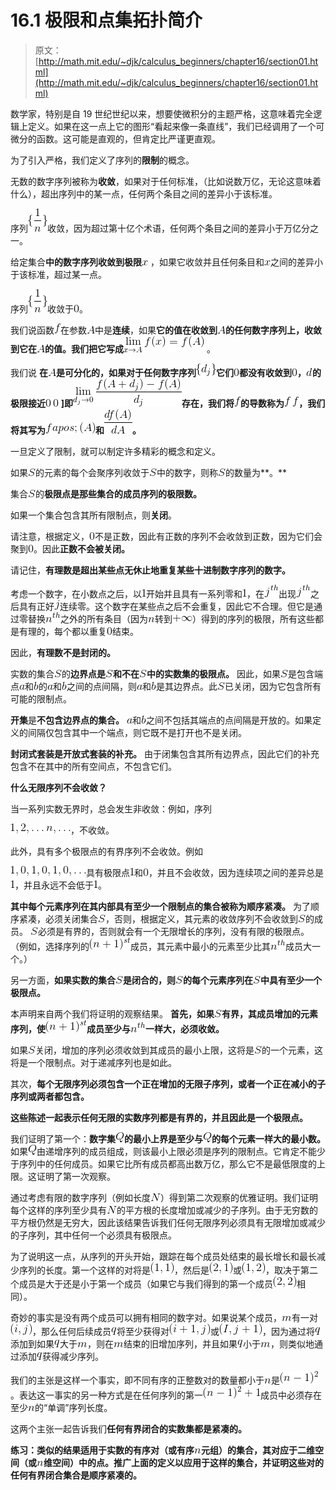 # 16.1 极限和点集拓扑简介

> 原文： [http://math.mit.edu/~djk/calculus_beginners/chapter16/section01.html](http://math.mit.edu/~djk/calculus_beginners/chapter16/section01.html)

数学家，特别是自 19 世纪世纪以来，想要使微积分的主题严格，这意味着完全逻辑上定义。如果在这一点上它的图形“看起来像一条直线”，我们已经调用了一个可微分的函数。这可能是直观的，但肯定比严谨更直观。

为了引入严格，我们定义了序列的**限制**的概念。

无数的数字序列被称为**收敛**，如果对于任何标准，（比如说数万亿，无论这意味着什么），超出序列中的某一点，任何两个条目之间的差异小于该标准。

序列![](img/tex-ff8ba3a12fb7cabc170b22e00b65a78f.gif)收敛，因为超过第十亿个术语，任何两个条目之间的差异小于万亿分之一。

给定集合**中的数字序列收敛到极限![](img/tex-9dd4e461268c8034f5c8564e155c67a6.gif)** ，如果它收敛并且任何条目和![](img/tex-9dd4e461268c8034f5c8564e155c67a6.gif)之间的差异小于该标准，超过某一点。

序列![](img/tex-ff8ba3a12fb7cabc170b22e00b65a78f.gif)收敛于![](img/tex-cfcd208495d565ef66e7dff9f98764da.gif)。

我们说函数![](img/tex-8fa14cdd754f91cc6554c9e71929cce7.gif)在参数![](img/tex-7fc56270e7a70fa81a5935b72eacbe29.gif)中是**连续**，如果**它的值在收敛到![](img/tex-7fc56270e7a70fa81a5935b72eacbe29.gif)的任何数字序列上，收敛到它在![](img/tex-7fc56270e7a70fa81a5935b72eacbe29.gif)的值。我们把它写成![](img/tex-db7c7513ae39d34d28fa451d4ef86693.gif)** 。

我们说 ****在![](img/tex-7fc56270e7a70fa81a5935b72eacbe29.gif)是可分化的，如果对于任何数字序列![](img/tex-744999349916b46541652d4c1489b93d.gif)它们![](img/tex-cfcd208495d565ef66e7dff9f98764da.gif)都没有收敛到![](img/tex-cfcd208495d565ef66e7dff9f98764da.gif)，![](img/tex-8277e0910d750195b448797616e091ad.gif)的极限接近![](img/tex-cfcd208495d565ef66e7dff9f98764da.gif) ![](img/tex-cfcd208495d565ef66e7dff9f98764da.gif) ]即![](img/tex-eb71b5ca5649ef976ef2944800554dfd.gif)存在，我们将![](img/tex-8fa14cdd754f91cc6554c9e71929cce7.gif)的导数称为![](img/tex-8fa14cdd754f91cc6554c9e71929cce7.gif) ![](img/tex-8fa14cdd754f91cc6554c9e71929cce7.gif)，我们将其写为![](img/tex-fb53fd59a0289534864226effa029e39.gif)和![](img/tex-4b161e67afe142e8b951e94a7d0be2dd.gif)。****

一旦定义了限制，就可以制定许多精彩的概念和定义。

如果![](img/tex-5dbc98dcc983a70728bd082d1a47546e.gif)的元素的每个会聚序列收敛于![](img/tex-5dbc98dcc983a70728bd082d1a47546e.gif)中的数字，则称![](img/tex-5dbc98dcc983a70728bd082d1a47546e.gif)的数量为**。**

集合![](img/tex-5dbc98dcc983a70728bd082d1a47546e.gif)的**极限点是那些集合的成员序列的极限数。**

如果一个集合包含其所有限制点，则**关闭**。

请注意，根据定义，![](img/tex-cfcd208495d565ef66e7dff9f98764da.gif)不是正数，因此有正数的序列不会收敛到正数，因为它们会聚到![](img/tex-cfcd208495d565ef66e7dff9f98764da.gif)。因此**正数不会被关闭。**

请记住，**有理数是超出某些点无休止地重复某些十进制数字序列的数字。**

考虑一个数字，在小数点之后，以![](img/tex-c4ca4238a0b923820dcc509a6f75849b.gif)开始并且具有一系列零和![](img/tex-c4ca4238a0b923820dcc509a6f75849b.gif)，在![](img/tex-d6c87401ed2f8589600d6db807438139.gif)出现![](img/tex-d6c87401ed2f8589600d6db807438139.gif)之后具有正好![](img/tex-363b122c528f54df4a0446b6bab05515.gif)连续零。这个数字在某些点之后不会重复，因此它不合理。但它是通过零替换![](img/tex-dee7141541b0575f29b52d84bb7580f6.gif)之外的所有条目（因为![](img/tex-7b8b965ad4bca0e41ab51de7b31363a1.gif)转到![](img/tex-9ab0347369b93587a1fc8dbd6c6a8862.gif)）得到的序列的极限，所有这些都是有理的，每个都以重复![](img/tex-cfcd208495d565ef66e7dff9f98764da.gif)结束。

因此，**有理数不是封闭的。**

实数的集合![](img/tex-5dbc98dcc983a70728bd082d1a47546e.gif)的**边界点是![](img/tex-5dbc98dcc983a70728bd082d1a47546e.gif)和不在![](img/tex-5dbc98dcc983a70728bd082d1a47546e.gif)中的实数集的极限点。** 因此，如果![](img/tex-5dbc98dcc983a70728bd082d1a47546e.gif)是包含端点![](img/tex-0cc175b9c0f1b6a831c399e269772661.gif)和![](img/tex-92eb5ffee6ae2fec3ad71c777531578f.gif)的![](img/tex-0cc175b9c0f1b6a831c399e269772661.gif)和![](img/tex-92eb5ffee6ae2fec3ad71c777531578f.gif)之间的点间隔，则![](img/tex-0cc175b9c0f1b6a831c399e269772661.gif)和![](img/tex-92eb5ffee6ae2fec3ad71c777531578f.gif)是其边界点。此![](img/tex-5dbc98dcc983a70728bd082d1a47546e.gif)已关闭，因为它包含所有可能的限制点。

**开集**是**不包含边界点的集合。** ![](img/tex-0cc175b9c0f1b6a831c399e269772661.gif)和![](img/tex-92eb5ffee6ae2fec3ad71c777531578f.gif)之间不包括其端点的点间隔是开放的。如果定义的间隔仅包含其中一个端点，则它既不是打开也不是关闭。

**封闭式套装是开放式套装的补充。** 由于闭集包含其所有边界点，因此它们的补充包含不在其中的所有空间点，不包含它们。

**什么无限序列不会收敛？**

当一系列实数无界时，总会发生非收敛：例如，序列

![](img/tex-3150325d364b9823a479e3641ec8f947.gif)，不收敛。

此外，具有多个极限点的有界序列不会收敛。例如

![](img/tex-9163b98c381864fab75e52d75ef30c36.gif)具有极限点![](img/tex-c4ca4238a0b923820dcc509a6f75849b.gif)和![](img/tex-cfcd208495d565ef66e7dff9f98764da.gif)，并且不会收敛，因为连续项之间的差异总是![](img/tex-c4ca4238a0b923820dcc509a6f75849b.gif)，并且永远不会低于![](img/tex-c4ca4238a0b923820dcc509a6f75849b.gif)。

**其中每个元素序列在其内部具有至少一个限制点的集合被称为顺序紧凑。** 为了顺序紧凑，必须关闭集合![](img/tex-5dbc98dcc983a70728bd082d1a47546e.gif)，否则，根据定义，其元素的收敛序列不会收敛到![](img/tex-5dbc98dcc983a70728bd082d1a47546e.gif)的成员。 ![](img/tex-5dbc98dcc983a70728bd082d1a47546e.gif)必须是有界的，否则就会有一个无限增长的序列，没有有限的极限点。 （例如，选择序列的![](img/tex-d51f7c4ff64af84661852aa1927aa021.gif)成员，其元素中最小的元素至少比其![](img/tex-dee7141541b0575f29b52d84bb7580f6.gif)成员大一个。）

另一方面，**如果实数的集合![](img/tex-5dbc98dcc983a70728bd082d1a47546e.gif)是闭合的，则![](img/tex-5dbc98dcc983a70728bd082d1a47546e.gif)的每个元素序列在![](img/tex-5dbc98dcc983a70728bd082d1a47546e.gif)中具有至少一个极限点。**

本声明来自两个我们将证明的观察结果。 **首先，如果![](img/tex-5dbc98dcc983a70728bd082d1a47546e.gif)有界，其成员增加的元素序列，使![](img/tex-d51f7c4ff64af84661852aa1927aa021.gif)成员至少与![](img/tex-dee7141541b0575f29b52d84bb7580f6.gif)一样大，必须收敛。**

如果![](img/tex-5dbc98dcc983a70728bd082d1a47546e.gif)关闭，增加的序列必须收敛到其成员的最小上限，这将是![](img/tex-5dbc98dcc983a70728bd082d1a47546e.gif)的一个元素，这将是一个限制点。对于递减序列也是如此。

其次，**每个无限序列必须包含一个正在增加的无限子序列，或者一个正在减小的子序列或两者都包含。**

**这些陈述一起表示任何无限的实数序列都是有界的，并且因此是一个极限点。**

我们证明了第一个：**数字集![](img/tex-f09564c9ca56850d4cd6b3319e541aee.gif)的最小上界是至少与![](img/tex-f09564c9ca56850d4cd6b3319e541aee.gif)的每个元素一样大的最小数。** 如果![](img/tex-f09564c9ca56850d4cd6b3319e541aee.gif)由递增序列的成员组成，则该最小上限必须是序列的限制点。它肯定不能少于序列中的任何成员。如果它比所有成员都高出数万亿，那么它不是最低限度的上限。这证明了第一次观察。

通过考虑有限的数字序列（例如长度![](img/tex-8d9c307cb7f3c4a32822a51922d1ceaa.gif)）得到第二次观察的优雅证明。我们证明每个这样的序列至少具有![](img/tex-8d9c307cb7f3c4a32822a51922d1ceaa.gif)的平方根的长度增加或减少的子序列。由于无穷数的平方根仍然是无穷大，因此该结果告诉我们任何无限序列必须具有无限增加或减少的子序列，其中任何一个必须具有极限点。

为了说明这一点，从序列的开头开始，跟踪在每个成员处结束的最长增长和最长减少序列的长度。第一个这样的对将是![](img/tex-fb0ce7c2864d45cd277575f863f6af1c.gif)，然后是![](img/tex-5aec75c7b1220ea1a1429e257bf0ebb6.gif)或![](img/tex-369a154d5347e70114104fec91cf72fe.gif)，取决于第二个成员是大于还是小于第一个成员（如果它与我们得到的第一个成员![](img/tex-39c6a79fe45ebffea0c1a626d317ece5.gif)相同）。

奇妙的事实是没有两个成员可以拥有相同的数字对。如果说某个成员，![](img/tex-6f8f57715090da2632453988d9a1501b.gif)有一对![](img/tex-5270ae675fac24f97e172dcd9b18fa92.gif)，那么任何后续成员![](img/tex-7694f4a66316e53c8cdd9d9954bd611d.gif)将至少获得对![](img/tex-ff7c32a426747503e1a442870136cbba.gif)或![](img/tex-2a86e3fab54338d9c4688acae3c0d174.gif)，因为通过将![](img/tex-7694f4a66316e53c8cdd9d9954bd611d.gif)添加到如果![](img/tex-7694f4a66316e53c8cdd9d9954bd611d.gif)大于![](img/tex-6f8f57715090da2632453988d9a1501b.gif)，则在![](img/tex-6f8f57715090da2632453988d9a1501b.gif)结束的旧增加序列，并且如果![](img/tex-7694f4a66316e53c8cdd9d9954bd611d.gif)小于![](img/tex-6f8f57715090da2632453988d9a1501b.gif)，则类似地通过添加![](img/tex-7694f4a66316e53c8cdd9d9954bd611d.gif)获得减少序列。

我们的主张是这样一个事实，即不同有序的正整数对的数量都小于![](img/tex-7b8b965ad4bca0e41ab51de7b31363a1.gif)是![](img/tex-03e1d82e99b158334f241aacf764b61c.gif)。表达这一事实的另一种方式是在任何序列的第一![](img/tex-0f243e42ad90308e75812c53114c65cf.gif)成员中必须存在至少![](img/tex-7b8b965ad4bca0e41ab51de7b31363a1.gif)的“单调”序列长度。

这两个主张一起告诉我们**任何有界闭合的实数集都是紧凑的。**

**练习：类似​​的结果适用于实数的有序对（或有序![](img/tex-7b8b965ad4bca0e41ab51de7b31363a1.gif)元组）的集合，其对应于二维空间（或![](img/tex-7b8b965ad4bca0e41ab51de7b31363a1.gif)维空间）中的点。推广上面的定义以应用于这样的集合，并证明这些对的任何有界闭合集合是顺序紧凑的。**
